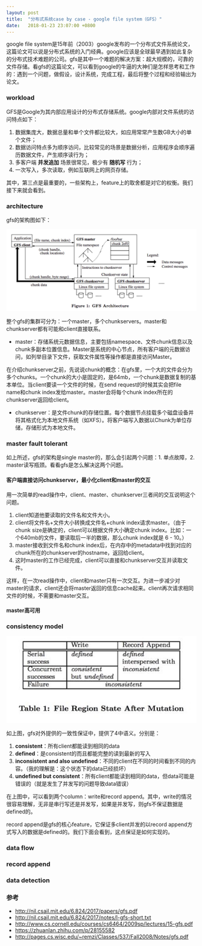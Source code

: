 ```yaml
---
layout: post
title:  "分布式系统case by case - google file system（GFS）"
date:   2018-01-23 23:07:00 +0800
---
```


google file system是15年前（2003）google发布的一个分布式文件系统论文，这篇论文可以说是分布式系统的入门经典。google应该是全球最早遇到如此复杂的分布式技术难题的公司。gfs是其中一个难题的解决方案：超大规模的，可靠的文件存储。看gfs的这篇论文，可以看到google的牛逼的大神们是怎样思考和工作的：遇到一个问题，做假设，设计系统，完成工程，最后将整个过程和经验输出为论文。

### workload

GFS是Google为其内部应用设计的分布式存储系统。google内部对文件系统的访问特点如下：

1. 数据集庞大，数据总量和单个文件都比较大，如应用常常产生数GB大小的单个文件；
2. 数据访问特点多为顺序访问，比较常见的场景是数据分析，应用程序会顺序遍历数据文件，产生顺序读行为；
3. 多客户端 **并发追加** 场景很常见，极少有 **随机写** 行为；
4. 一次写入，多次读取，例如互联网上的网页存储。

其中，第三点是最重要的，一些架构上，feature上的取舍都是对它的权衡。我们接下来就会看到。

### architecture

gfs的架构图如下：

![Alt](/images/gfs-1.jpg)

整个gfs的集群可分为：一个master，多个chunkservers。master和chunkserver都有可能和client直接联系。

- master：存储系统元数据信息，主要包括namespace、文件chunk信息以及chunk多副本位置信息。Master是系统的中心节点，所有客户端的元数据访问，如列举目录下文件，获取文件属性等操作都是直接访问Master。

在介绍chunkserver之前，先说说chunk的概念：在gfs里，一个大的文件会分为多个chunks。一个chunk的大小是固定的，是64mb，一个chunk是数据复制的基本单位。当client要读一个文件的时候，在send request的时候其实会把file name和chunk index发给master。master会将每个chunk index所在的chunkserver返回给client。

- chunkserver：是文件chunk的存储位置。每个数据节点挂载多个磁盘设备并将其格式化为本地文件系统（如XFS）。将客户端写入数据以Chunk为单位存储，存储形式为本地文件。

### master fault tolerant

如上所述，gfs的架构是single master的，那么会引起两个问题：1. 单点故障，2. master读写瓶颈。看看gfs是怎么解决这两个问题。

#### 客户端直接访问chunkserver，最小化client和master的交互

用一次简单的read操作中，client、master、chunkserver三者间的交互说明这个问题。

1. client知道他要读取的文件名和文件大小。
2. client将文件名+文件大小转换成文件名+chunk index请求master。（由于chunk size是确定的，client可以根据文件大小确定chunk index。比如：一个640mb的文件，要读取后一半的数据，那么chunk index就是 6 - 10。）
3. master接收到文件名和chunk index后，在内存中的metadata中找到对应的chunk所在的chunkserver的hostname，返回给client。
4. 这时master的工作已经完成，client可以直接和chunkserver交互并读取文件。

这样，在一次read操作中，client和master只有一次交互。为进一步减少对master的请求，client还会将master返回的信息cache起来。client再次请求相同文件的时候，不需要和master交互。

#### master高可用



### consistency model

![Alt](/images/gfs-2.jpg)

如上图，gfs对外提供的一致性保证中，提供了4中语义。分别是：

1. **consistent**：所有client都能读到相同的data
2. **defined**：是consistent的而且都能完整的读到最新的写入
3. **inconsistent and also undefined**：不同的client在不同的时间看到不同的内容。（我的理解是：这个状态下的data已经损坏）
4. **undefined but consistent**：所有client都能读到相同的data，但data可能是错误的（就是发生了并发写的问题导致data错误）

在上图中，可以看到两个column：write和record append。其中，write的情况很容易理解，无非是串行写还是并发写，如果是并发写，则gfs不保证数据是defined的。

record append是gfs的核心feature，它保证多client并发的以record append方式写入的数据是defined的。我们下面会看到，这点保证是如何实现的。

### data flow

### record append

### data detection

### 参考

- http://nil.csail.mit.edu/6.824/2017/papers/gfs.pdf
- http://nil.csail.mit.edu/6.824/2017/notes/l-gfs-short.txt
- http://www.cs.cornell.edu/courses/cs6464/2009sp/lectures/15-gfs.pdf
- https://zhuanlan.zhihu.com/p/28155582
- http://pages.cs.wisc.edu/~remzi/Classes/537/Fall2008/Notes/gfs.pdf
